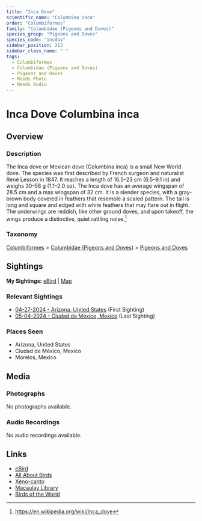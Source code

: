 ```yaml
---
title: "Inca Dove"
scientific_name: "Columbina inca"
order: "Columbiformes"
family: "Columbidae (Pigeons and Doves)"
species_group: "Pigeons and Doves"
species_code: "incdov"
sidebar_position: 213
sidebar_class_name: " "
tags: 
  - Columbiformes
  - Columbidae (Pigeons and Doves)
  - Pigeons and Doves
  - Needs Photo
  - Needs Audio
---
```


# Inca Dove <span className='sci_name'>Columbina inca</span>

## Overview

### Description
The Inca dove or Mexican dove (Columbina inca) is a small New World dove. The species was first described by French surgeon and naturalist René Lesson in 1847. It reaches a length of 16.5–23 cm (6.5–9.1 in) and weighs 30–58 g (1.1–2.0 oz). The Inca dove has an average wingspan of 28.5 cm and a max wingspan of 32 cm. It is a slender species, with a gray-brown body covered in feathers that resemble a scaled pattern. The tail is long and square and edged with white feathers that may flare out in flight. The underwings are reddish, like other ground doves, and upon takeoff, the wings produce a distinctive, quiet rattling noise.[^1]

[^1]: https://en.wikipedia.org/wiki/Inca_dove

### Taxonomy
[Columbiformes](/tags/columbiformes) > [Columbidae (Pigeons and Doves)](/tags/columbidae-pigeons-and-doves) > [Pigeons and Doves](/tags/pigeons-and-doves)


## Sightings

**My Sightings:** [eBird](https://ebird.org/lifelist?r=world&time=life&spp=incdov) | [Map](/map?species_code=incdov)

### Relevant Sightings

* [04-27-2024 - Arizona, United States](https://ebird.org/checklist/S170629025) (First Sighting)
* [05-04-2024 - Ciudad de México, Mexico](https://ebird.org/checklist/S171945643) (Last Sighting)

### Places Seen

* Arizona, United States
* Ciudad de México, Mexico
* Morelos, Mexico



## Media
### Photographs
No photographs available.

### Audio Recordings
No audio recordings available.

## Links
* [eBird](https://ebird.org/species/incdov) 
* [All About Birds](https://www.allaboutbirds.org/guide/incdov) 
* [Xeno-canto](https://www.xeno-canto.org/species/columbina-inca) 
* [Macaulay Library](https://search.macaulaylibrary.org/catalog?taxonCode=incdov&sort=rating_rank_desc)
* [Birds of the World](https://birdsoftheworld.org/bow/species/incdov)

